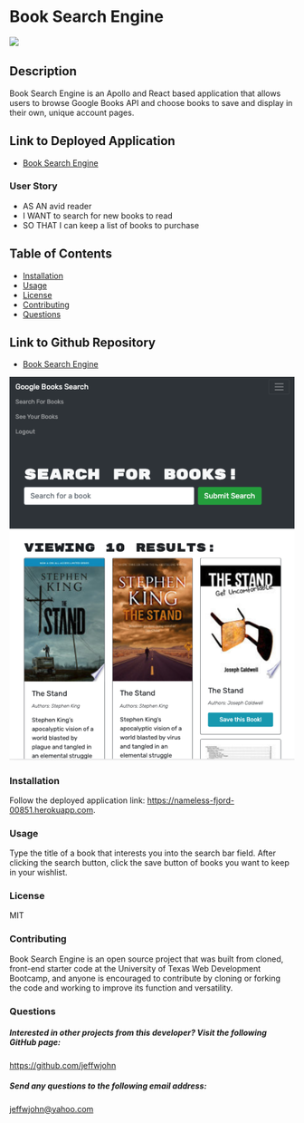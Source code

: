 # Book Search Engine 
![](https://img.shields.io/badge/License-MIT-blue.svg)
## Description 
Book Search Engine is an Apollo and React based application that allows users to browse Google Books API and choose books to save and display in their own, unique account pages. 

 ## Link to Deployed Application
* [Book Search Engine](https://nameless-fjord-00851.herokuapp.com)
### User Story
* AS AN avid reader
* I WANT to search for new books to read
* SO THAT I can keep a list of books to purchase 

## Table of Contents
* [Installation](#installation) 
* [Usage](#usage) 
* [License](#license) 
* [Contributing](#contributing)
* [Questions](#questions)

## Link to Github Repository
* [Book Search Engine](https://github.com/jeffwjohn/book-search-engine)

![Screenshot](client/public/assets/images/screenshot.png)
 
### Installation
Follow the deployed application link: https://nameless-fjord-00851.herokuapp.com. 

### Usage
Type the title of a book that interests you into the search bar field. After clicking the search button, click the save button of books you want to keep in your wishlist.  

### License
MIT
  
### Contributing
Book Search Engine is an open source project that was built from cloned, front-end starter code at the University of Texas Web Development Bootcamp, and anyone is encouraged to contribute by cloning or forking the code and working to improve its function and versatility.

### Questions
    
##### Interested in other projects from this developer? Visit the following GitHub page:
https://github.com/jeffwjohn
    
##### Send any questions to the following email address:
jeffwjohn@yahoo.com
